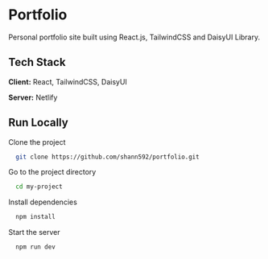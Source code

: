 
# Portfolio

Personal portfolio site built using React.js, TailwindCSS and DaisyUI Library.


## Tech Stack

**Client:** React, TailwindCSS, DaisyUI

**Server:** Netlify
## Run Locally

Clone the project

```bash
  git clone https://github.com/shann592/portfolio.git
```

Go to the project directory

```bash
  cd my-project
```

Install dependencies

```bash
  npm install
```

Start the server

```bash
  npm run dev
```

